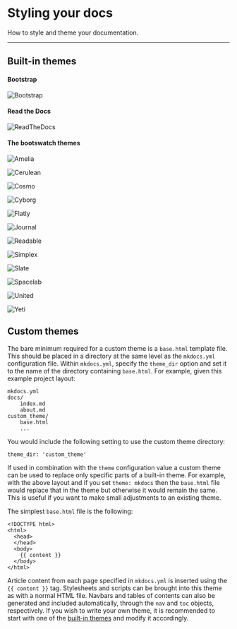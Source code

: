 # Styling your docs

How to style and theme your documentation.

---

## Built-in themes

#### Bootstrap

![Bootstrap](http://bootstrapdocs.com/v2.3.1/docs/assets/img/examples/bootstrap-example-fluid.png)

#### Read the Docs

![ReadTheDocs](https://docs.readthedocs.org/en/latest/_images/screen_mobile.png)

#### The bootswatch themes

![Amelia](http://bootswatch.com/2/amelia/thumbnail.png)

![Cerulean](http://bootswatch.com/cerulean/thumbnail.png)

![Cosmo](http://bootswatch.com/cosmo/thumbnail.png)

![Cyborg](http://bootswatch.com/cyborg/thumbnail.png)

![Flatly](http://bootswatch.com/flatly/thumbnail.png)

![Journal](http://bootswatch.com/journal/thumbnail.png)

![Readable](http://bootswatch.com/readable/thumbnail.png)

![Simplex](http://bootswatch.com/simplex/thumbnail.png)

![Slate](http://bootswatch.com/slate/thumbnail.png)

![Spacelab](http://bootswatch.com/spacelab/thumbnail.png)

![United](http://bootswatch.com/united/thumbnail.png)

![Yeti](http://bootswatch.com/yeti/thumbnail.png)

## Custom themes

The bare minimum required for a custom theme is a `base.html` template file. This should be placed in a directory at the same level as the `mkdocs.yml` configuration file. Within `mkdocs.yml`, specify the `theme_dir` option and set it to the name of the directory containing `base.html`. For example, given this example project layout:

    mkdocs.yml
    docs/
        index.md
        about.md
    custom_theme/
        base.html
        ...

You would include the following setting to use the custom theme directory:

    theme_dir: 'custom_theme'

If used in combination with the `theme` configuration value a custom theme can be used to replace only specific parts of a built-in theme. For example, with the above layout and if you set `theme: mkdocs` then the `base.html` file would replace that in the theme but otherwise it would remain the same. This is useful if you want to make small adjustments to an existing theme.

The simplest `base.html` file is the following:

    <!DOCTYPE html>
    <html>
      <head>
      </head>
      <body>
        {{ content }}
      </body>
    </html>

Article content from each page specified in `mkdocs.yml` is inserted using the `{{ content }}` tag. Stylesheets and scripts can be brought into this theme as with a normal HTML file. Navbars and tables of contents can also be generated and included automatically, through the `nav` and `toc` objects, respectively. If you wish to write your own theme, it is recommended to start with one of the [built-in themes](https://github.com/mkdocs/mkdocs/tree/master/mkdocs/themes) and modify it accordingly.

